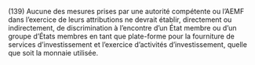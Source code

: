 (139) Aucune des mesures prises par une autorité compétente ou l’AEMF dans l’exercice de leurs attributions ne devrait établir, directement ou indirectement, de discrimination à l’encontre d’un État membre ou d’un groupe d’États membres en tant que plate-forme pour la fourniture de services d’investissement et l’exercice d’activités d’investissement, quelle que soit la monnaie utilisée.